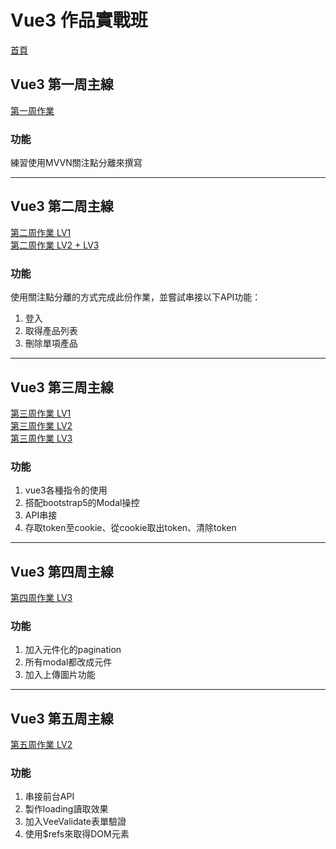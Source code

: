 # Vue3 作品實戰班
<a href="https://larrywithmanpower.github.io/vue3-mainProject/">首頁</a>

## Vue3 第一周主線
<a href="https://larrywithmanpower.github.io/vue3-mainProject/week1/index.html">第一周作業</a>

### 功能
練習使用MVVN關注點分離來撰寫

<hr>

## Vue3 第二周主線
<a href="https://larrywithmanpower.github.io/vue3-mainProject/week2/LV1/">第二周作業 LV1</a><br>
<a href="https://larrywithmanpower.github.io/vue3-mainProject/week2/LV2/">第二周作業 LV2 + LV3</a>

### 功能

使用關注點分離的方式完成此份作業，並嘗試串接以下API功能：
1. 登入
2. 取得產品列表
3. 刪除單項產品

<hr>

## Vue3 第三周主線

<a href="https://larrywithmanpower.github.io/vue3-mainProject/week3/LV1/index.html">第三周作業 LV1</a><br>
<a href="https://larrywithmanpower.github.io/vue3-mainProject/week3/LV2/index.html">第三周作業 LV2</a><br>
<a href="https://larrywithmanpower.github.io/vue3-mainProject/week3/LV3/index.html">第三周作業 LV3</a>

### 功能
1. vue3各種指令的使用
2. 搭配bootstrap5的Modal操控
3. API串接
4. 存取token至cookie、從cookie取出token、清除token

<hr>

## Vue3 第四周主線

<a href="https://larrywithmanpower.github.io/vue3-mainProject/week4/index.html">第四周作業 LV3</a>

### 功能
1. 加入元件化的pagination
2. 所有modal都改成元件
3. 加入上傳圖片功能

<hr>

## Vue3 第五周主線

<a href="https://larrywithmanpower.github.io/vue3-mainProject/week5/index.html">第五周作業 LV2</a>

### 功能
1. 串接前台API
2. 製作loading讀取效果
3. 加入VeeValidate表單驗證
4. 使用$refs來取得DOM元素

